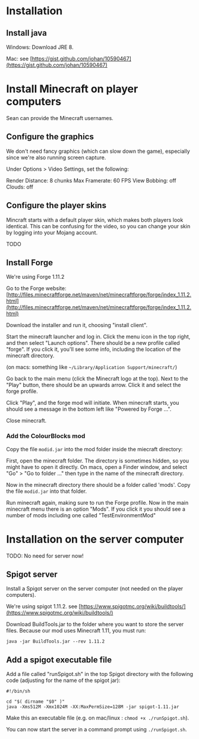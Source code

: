 # Installation

## Install java

Windows: Download JRE 8.

Mac: 
see [https://gist.github.com/johan/10590467](https://gist.github.com/johan/10590467)

# Install Minecraft on player computers

Sean can provide the Minecraft usernames.

## Configure the graphics

We don't need fancy graphics (which can slow down the game), especially since we're also running screen capture.

Under Options > Video Settings, set the following:

Render Distance: 8 chunks
Max Framerate: 60 FPS
View Bobbing: off
Clouds: off

## Configure the player skins

Mincraft starts with a default player skin, which makes both players look identical.  This can be confusing for the video, so you can change your skin by logging into your Mojang account.

TODO

## Install Forge

We're using Forge 1.11.2

Go to the Forge website: [http://files.minecraftforge.net/maven/net/minecraftforge/forge/index_1.11.2.html](http://files.minecraftforge.net/maven/net/minecraftforge/forge/index_1.11.2.html)

Download the installer and run it, choosing "install client".

Start the minecraft launcher and log in.  Click the menu icon in the top right, and then select "Launch options".  There should be a new profile called "forge".  If you click it, you'll see some info, including the location of the minecraft directory.

(on macs: something like `~/Library/Application Support/minecraft/`)

Go back to the main menu (click the Minecraft logo at the top).  Next to the "Play" button, there should be an upwards arrow.  Click it and select the forge profile.

Click "Play", and the forge mod will initiate.  When minecraft starts, you should see a message in the bottom left like "Powered by Forge ...".

Close minecraft.

### Add the ColourBlocks mod

Copy the file `modid.jar` into the mod folder inside the miecraft directory:

First, open the minecraft folder.  The directory is sometimes hidden, so you might have to open it directly.  On macs, open a Finder window, and select "Go" > "Go to folder ..." then type in the name of the minecraft directory.

Now in the minecraft directory there should be a folder called 'mods'.  Copy the file `modid.jar` into that folder.

Run minecraft again, making sure to run the Forge profile.  Now in the main minecraft menu there is an option "Mods".  If you click it you should see a number of mods including one called "TestEnvironmentMod"

# Installation on the server computer

TODO: No need for server now!

## Spigot server

Install a Spigot server on the server computer (not needed on the player computers).

We're using spigot 1.11.2.  see [https://www.spigotmc.org/wiki/buildtools/](https://www.spigotmc.org/wiki/buildtools/)

Download BuildTools.jar to the folder where you want to store the server files.  Because our mod uses Minecraft 1.11, you must run:

`java -jar BuildTools.jar --rev 1.11.2`

## Add a spigot executable file

Add a file called "runSpigot.sh" in the top Spigot directory with the following code (adjusting for the name of the spigot jar):

```
#!/bin/sh

cd "$( dirname "$0" )"
java -Xms512M -Xmx1024M -XX:MaxPermSize=128M -jar spigot-1.11.jar
```

Make this an executable file (e.g. on mac/linux : `chmod +x ./runSpigot.sh`).

You can now start the server in a command prompt using `./runSpigot.sh`.
